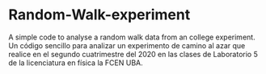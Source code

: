 # Random-Walk-experiment
A simple code to analyse a random walk data from an college experiment.
Un código sencillo para analizar un experimento de camino al azar que realice en el segundo cuatrimestre del 2020 en las clases de Laboratorio 5 de la licenciatura en física la FCEN UBA.
